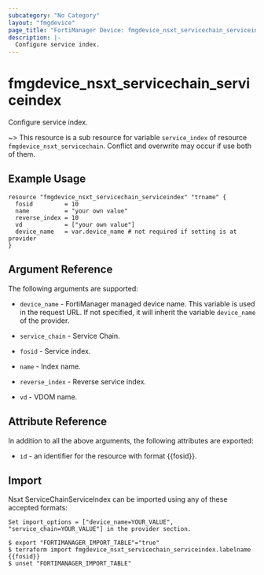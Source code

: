 ```yaml
---
subcategory: "No Category"
layout: "fmgdevice"
page_title: "FortiManager Device: fmgdevice_nsxt_servicechain_serviceindex"
description: |-
  Configure service index.
---
```


# fmgdevice_nsxt_servicechain_serviceindex
Configure service index.

~> This resource is a sub resource for variable `service_index` of resource `fmgdevice_nsxt_servicechain`. Conflict and overwrite may occur if use both of them.



## Example Usage

```hcl
resource "fmgdevice_nsxt_servicechain_serviceindex" "trname" {
  fosid         = 10
  name          = "your own value"
  reverse_index = 10
  vd            = ["your own value"]
  device_name   = var.device_name # not required if setting is at provider
}
```

## Argument Reference


The following arguments are supported:

* `device_name` - FortiManager managed device name. This variable is used in the request URL. If not specified, it will inherit the variable `device_name` of the provider.
* `service_chain` - Service Chain.

* `fosid` - Service index.
* `name` - Index name.
* `reverse_index` - Reverse service index.
* `vd` - VDOM name.


## Attribute Reference

In addition to all the above arguments, the following attributes are exported:
* `id` - an identifier for the resource with format {{fosid}}.

## Import

Nsxt ServiceChainServiceIndex can be imported using any of these accepted formats:
```
Set import_options = ["device_name=YOUR_VALUE", "service_chain=YOUR_VALUE"] in the provider section.

$ export "FORTIMANAGER_IMPORT_TABLE"="true"
$ terraform import fmgdevice_nsxt_servicechain_serviceindex.labelname {{fosid}}
$ unset "FORTIMANAGER_IMPORT_TABLE"
```

